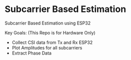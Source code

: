 # Subcarrier Based Estimation

Subcarrier Based Estimation using ESP32

Key Goals: 
(This Repo is for Hardware Only)
- Collect CSI data from Tx and Rx ESP32
- Plot Amplitudes for all subcarriers
- Extract Phase Data
